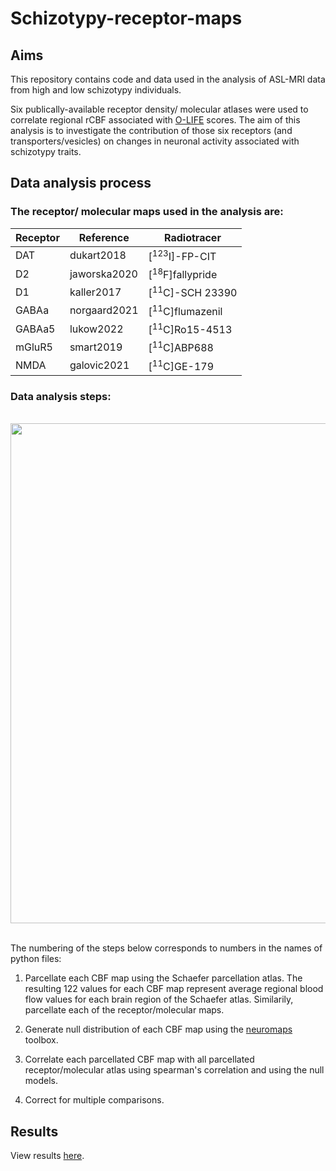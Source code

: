 # Schizotypy-receptor-maps
## Aims
This repository contains code and data used in the analysis of ASL-MRI data from high and low schizotypy individuals. 

Six publically-available receptor density/ molecular atlases were used to correlate regional rCBF associated with [O-LIFE](https://pubmed.ncbi.nlm.nih.gov/16417985/) scores. The aim of this analysis is to investigate the contribution of those six receptors (and transporters/vesicles) on changes in neuronal activity associated with schizotypy traits.

## Data analysis process
### The receptor/ molecular maps used in the analysis are:
| Receptor | Reference    | Radiotracer                |
|----------|--------------|----------------------------|
| DAT      | dukart2018   | [<sup>123</sup>I]-FP-CIT   |
| D2       | jaworska2020 | [<sup>18</sup>F]fallypride |
| D1       | kaller2017   | [<sup>11</sup>C]-SCH 23390 |
| GABAa    | norgaard2021 | [<sup>11</sup>C]flumazenil |
| GABAa5   | lukow2022    | [<sup>11</sup>C]Ro15-4513  |
| mGluR5   | smart2019    | [<sup>11</sup>C]ABP688     |
| NMDA     | galovic2021  | [<sup>11</sup>C]GE-179     |

### Data analysis steps:
<br>
<img src="https://github.com/juliam98/Schizotypy-receptor-maps/assets/93785710/998a82ed-4003-4ec4-89f2-db0e44c5af3b"  width="800">
<br>

<br>The numbering of the steps below corresponds to numbers in the names of python files: <br>

1. Parcellate each CBF map using the Schaefer parcellation atlas. The resulting 122 values for each CBF map represent average regional blood flow values for each brain region of the Schaefer atlas. Similarily, parcellate each of the receptor/molecular maps.

2. Generate null distribution of each CBF map using the 
[neuromaps](https://netneurolab.github.io/neuromaps/)
toolbox. <br>
3. Correlate each parcellated CBF map with all parcellated receptor/molecular atlas using spearman's correlation and using the null models.
4. Correct for multiple comparisons.

## Results
View results [here](5_results#results_section).
